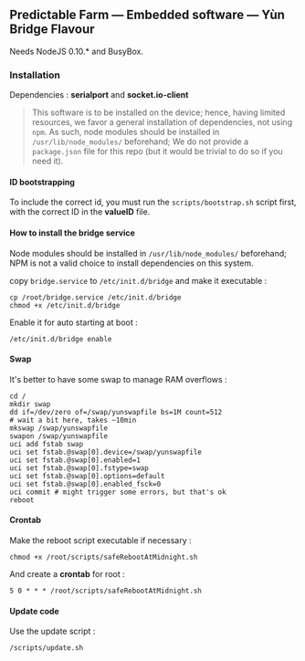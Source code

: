Predictable Farm — Embedded software — Yùn Bridge Flavour
---

Needs NodeJS 0.10.* and BusyBox.

### Installation

Dependencies : **serialport** and **socket.io-client**

> This software is to be installed on the device; hence, having limited resources, we favor a general installation of dependencies, not using `npm`.
> As such, node modules should be installed in `/usr/lib/node_modules/` beforehand; We do not provide a `package.json` file for this repo (but it would be trivial to do so if you need it).

#### ID bootstrapping

To include the correct id, you must run the `scripts/bootstrap.sh` script first, with the correct ID in the **valueID** file.

#### How to install the bridge service

Node modules should be installed in `/usr/lib/node_modules/` beforehand; NPM is not a valid choice to install dependencies on this system.

copy `bridge.service` to `/etc/init.d/bridge` and make it executable :

    cp /root/bridge.service /etc/init.d/bridge
    chmod +x /etc/init.d/bridge

Enable it for auto starting at boot :

    /etc/init.d/bridge enable

#### Swap

It's better to have some swap to manage RAM overflows :

    cd /
    mkdir swap
    dd if=/dev/zero of=/swap/yunswapfile bs=1M count=512
    # wait a bit here, takes ~10min
    mkswap /swap/yunswapfile
    swapon /swap/yunswapfile
    uci add fstab swap
    uci set fstab.@swap[0].device=/swap/yunswapfile
    uci set fstab.@swap[0].enabled=1
    uci set fstab.@swap[0].fstype=swap
    uci set fstab.@swap[0].options=default
    uci set fstab.@swap[0].enabled_fsck=0
    uci commit # might trigger some errors, but that's ok
    reboot

#### Crontab

Make the reboot script executable if necessary :

    chmod +x /root/scripts/safeRebootAtMidnight.sh

And create a **crontab** for root :

    5 0 * * * /root/scripts/safeRebootAtMidnight.sh

#### Update code

Use the update script :

    /scripts/update.sh

